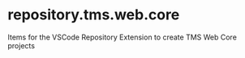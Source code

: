 # repository.tms.web.core
Items for the VSCode Repository Extension to create TMS Web Core projects
